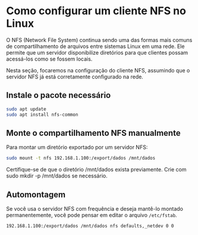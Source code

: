 **Como configurar um cliente NFS no Linux**
================================================================

O NFS (Network File System) continua sendo uma das formas mais comuns de compartilhamento de arquivos entre sistemas Linux em uma rede. Ele permite que um servidor disponibilize diretórios para que clientes possam acessá-los como se fossem locais.

Nesta seção, focaremos na configuração do cliente NFS, assumindo que o servidor NFS já está corretamente configurado na rede.

**Instale o pacote necessário**
------------------------------
```bash
sudo apt update
sudo apt install nfs-common
```

**Monte o compartilhamento NFS manualmente**
-----------------------------

Para montar um diretório exportado por um servidor NFS:

```bash
sudo mount -t nfs 192.168.1.100:/export/dados /mnt/dados
```
Certifique-se de que o diretório /mnt/dados exista previamente. Crie com sudo mkdir -p /mnt/dados se necessário.

**Automontagem**
----------------

Se você usa o servidor NFS com frequência e deseja mantê-lo montado permanentemente, você pode pensar em editar o arquivo `/etc/fstab`. 

```bash
192.168.1.100:/export/dados /mnt/dados nfs defaults,_netdev 0 0
```